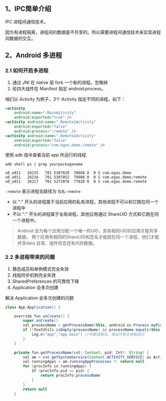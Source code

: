 ## 1、IPC简单介绍

IPC 进程间通信技术。

因为有进程隔离，进程间的数据是不共享的。所以需要进程间通信技术来实现进程间数据的交互。

## 2、Android 多进程

### 2.1 如何开启多进程

1. 通过 JNI 在 native 层 fork 一个新的进程。忽略掉
2. 给四大组件在 Manifest 指定 android:process。

咱们以 Activity 为例子，3个 Activity 指定不同的进程，如下：
```html
<activity
    android:name=".MainActivity"
    android:exported="true" />
<activity android:name=".Remote1Activity"
    android:exported="false"
    android:process=":remote" />
<activity android:name=".Remote2Activity"
    android:exported="false"
    android:process="com.egas.demo.remote" />
```

使用 adb 指令查看当前 app 所运行的线程

```shell 
adb shell ps | grep yourpackagename
```
```shell 
u0_a911   26215   701 5307828  78088 0  0 S com.egas.demo
u0_a911   26216   701 5307852  79988 0  0 S com.egas.demo:remote
u0_a911   26217   701 5272876  77828 0  0 S com.egas.demo.remote
```

`:remote` 表示进程全路径为 `包名:remote` 
- 以 ":" 开头的进程属于当前应用的私有进程，其他进程不可以和它跑在同一个进程中
- 不以 ":" 开头的进程属于全局进程，其他应用通过 ShareUID 方式和它跑在同一个进程中。

>Android 会为每个应用分配一个唯一的UID，具有相同UID的应用才能共享数据。
>两个应用有相同的ShareUID和签名才能跑在同一个进程，他们才能共享data 目录、组件信息还有内存数据。

### 2.2 多进程带来的问题
1. 静态成员和单例模式完全失效
2. 线程同步机制完全失效
3. SharedPreferences 的可靠性下降
4. Application 会多次创建

解决 Application 会多次创建的问题

```java
class App:Application() {

    override fun onCreate() {
        super.onCreate()
        val processName = getProcessName(this, android.os.Process.myPid())
        if (!TextUtils.isEmpty(processName) && processName.equals(this.packageName)) {
            Log.e("app","app main") //判断进程名，保证只有主进程运行
        }
    }

    private fun getProcessName(cxt: Context, pid: Int): String? {
        val am = cxt.getSystemService(Context.ACTIVITY_SERVICE) as ActivityManager
        val runningApps = am.runningAppProcesses ?: return null
        for (procInfo in runningApps) {
            if (procInfo.pid == pid) {
                return procInfo.processName
            }
        }
        return null
    }
```







